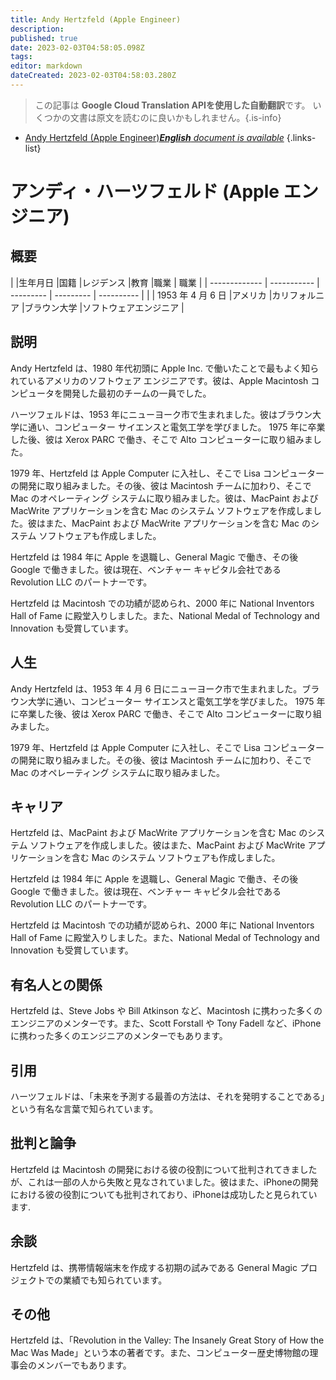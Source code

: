 ```yaml
---
title: Andy Hertzfeld (Apple Engineer)
description: 
published: true
date: 2023-02-03T04:58:05.098Z
tags: 
editor: markdown
dateCreated: 2023-02-03T04:58:03.280Z
---
```


> この記事は **Google Cloud Translation APIを使用した自動翻訳**です。
いくつかの文書は原文を読むのに良いかもしれません。{.is-info}



- [Andy Hertzfeld (Apple Engineer)***English** document is available*](/en/Knowledge-base/Dictionary/Person/andy-hertzfeld-apple-engineer)
{.links-list}


# アンディ・ハーツフェルド (Apple エンジニア)

## 概要

| |生年月日 |国籍 |レジデンス |教育 |職業 | 職業
| | ------------- | ----------- | --------- | --------- | ---------- |
| | 1953 年 4 月 6 日 |アメリカ |カリフォルニア |ブラウン大学 |ソフトウェアエンジニア |

## 説明

Andy Hertzfeld は、1980 年代初頭に Apple Inc. で働いたことで最もよく知られているアメリカのソフトウェア エンジニアです。彼は、Apple Macintosh コンピュータを開発した最初のチームの一員でした。

ハーツフェルドは、1953 年にニューヨーク市で生まれました。彼はブラウン大学に通い、コンピューター サイエンスと電気工学を学びました。 1975 年に卒業した後、彼は Xerox PARC で働き、そこで Alto コンピューターに取り組みました。

1979 年、Hertzfeld は Apple Computer に入社し、そこで Lisa コンピューターの開発に取り組みました。その後、彼は Macintosh チームに加わり、そこで Mac のオペレーティング システムに取り組みました。彼は、MacPaint および MacWrite アプリケーションを含む Mac のシステム ソフトウェアを作成しました。彼はまた、MacPaint および MacWrite アプリケーションを含む Mac のシステム ソフトウェアも作成しました。

Hertzfeld は 1984 年に Apple を退職し、General Magic で働き、その後 Google で働きました。彼は現在、ベンチャー キャピタル会社である Revolution LLC のパートナーです。

Hertzfeld は Macintosh での功績が認められ、2000 年に National Inventors Hall of Fame に殿堂入りしました。また、National Medal of Technology and Innovation も受賞しています。

## 人生

Andy Hertzfeld は、1953 年 4 月 6 日にニューヨーク市で生まれました。ブラウン大学に通い、コンピューター サイエンスと電気工学を学びました。 1975 年に卒業した後、彼は Xerox PARC で働き、そこで Alto コンピューターに取り組みました。

1979 年、Hertzfeld は Apple Computer に入社し、そこで Lisa コンピューターの開発に取り組みました。その後、彼は Macintosh チームに加わり、そこで Mac のオペレーティング システムに取り組みました。

## キャリア

Hertzfeld は、MacPaint および MacWrite アプリケーションを含む Mac のシステム ソフトウェアを作成しました。彼はまた、MacPaint および MacWrite アプリケーションを含む Mac のシステム ソフトウェアも作成しました。

Hertzfeld は 1984 年に Apple を退職し、General Magic で働き、その後 Google で働きました。彼は現在、ベンチャー キャピタル会社である Revolution LLC のパートナーです。

Hertzfeld は Macintosh での功績が認められ、2000 年に National Inventors Hall of Fame に殿堂入りしました。また、National Medal of Technology and Innovation も受賞しています。

## 有名人との関係

Hertzfeld は、Steve Jobs や Bill Atkinson など、Macintosh に携わった多くのエンジニアのメンターです。また、Scott Forstall や Tony Fadell など、iPhone に携わった多くのエンジニアのメンターでもあります。

## 引用

ハーツフェルドは、「未来を予測する最善の方法は、それを発明することである」という有名な言葉で知られています。

## 批判と論争

Hertzfeld は Macintosh の開発における彼の役割について批判されてきましたが、これは一部の人から失敗と見なされていました。彼はまた、iPhoneの開発における彼の役割についても批判されており、iPhoneは成功したと見られています.

## 余談

Hertzfeld は、携帯情報端末を作成する初期の試みである General Magic プロジェクトでの業績でも知られています。

## その他

Hertzfeld は、「Revolution in the Valley: The Insanely Great Story of How the Mac Was Made」という本の著者です。また、コンピューター歴史博物館の理事会のメンバーでもあります。